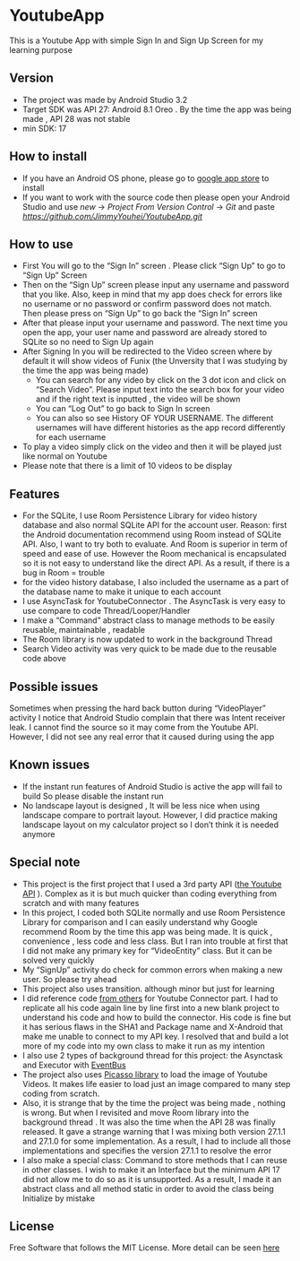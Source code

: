 # YoutubeApp
This is a Youtube App with simple Sign In and Sign Up Screen for my learning purpose

## Version
-	The project was made by Android Studio 3.2
-	Target SDK was API 27: Android 8.1 Oreo . By the time the app was being made , API 28 was not stable
-	min SDK: 17

## How to install
- If you have an Android OS phone, please go to [google app store](https://play.google.com/store/apps/details?id=vn.org.quantestyoutube2.prm391x_project_4_se00409x) to install  
- If you want to work with the source code then please open your Android  Studio and use _new_ -> _Project From Version Control_ -> _Git_ and paste _https://github.com/JimmyYouhei/YoutubeApp.git_

## How to use 

-	First You will go to the “Sign In” screen . Please click  “Sign Up” to go to “Sign Up” Screen
-	Then on the “Sign Up” screen please input any username and password that you like. Also, keep in mind that my app does check for errors like no username or no password or confirm password does not match. Then please press on “Sign Up” to go back the “Sign In” screen
-	After that please input your username and password. The next time you open the app, your user name and password are already stored to SQLite so no need to Sign Up again
-	After Signing In you will be redirected to the Video screen where by default it will show videos of Funix (the Unversity that I was studying by the time the app was being made)
    - You can search for any video by click on the 3 dot icon and click on “Search Video”. Please input text into the search box for your video and if the right text is inputted , the video will be shown
    - You can “Log Out” to go back to Sign In screen
    - You can also so see History OF YOUR USERNAME. The different usernames will have different histories as the app record differently for each username
- To play a video  simply click on the video and then it will be played just like normal on Youtube
- Please note that there is a limit of 10 videos to be display


## Features

-	For the SQLite, I use Room Persistence Library for video history database and also normal SQLite API for the account user.  Reason: first the Android documentation recommend using Room instead of SQLite API. Also, I want to try both to evaluate. And Room is superior in term of speed and ease of use. However the Room mechanical is encapsulated so it is not easy to understand like the direct API. As a result, if there is a bug in Room = trouble
-	for the video history database,  I also included the username as a part of the database name to make it unique to each account
-	I use AsyncTask for YoutubeConnector . The AsyncTask is very easy to use compare to code Thread/Looper/Handler 
-	I make a “Command” abstract class to manage methods to be easily reusable, maintainable , readable
-	The Room library is now updated to work in the background Thread
-	Search Video activity was very quick to be made due to the reusable code above


## Possible issues
Sometimes when pressing the hard back button during “VideoPlayer” activity I notice that Android Studio complain that there was Intent receiver leak. I cannot find the source so it may come from the Youtube API. However, I did not see any real error that it caused during using the app

## Known issues
-	If the instant run features of Android Studio is active the app will fail to build So please disable the instant run
-	No landscape layout is designed , It will be less nice when using landscape compare to portrait layout. However, I did practice making landscape layout on my calculator project so I don’t think it is needed anymore  


## Special note
-	This project is the first project that I used a 3rd party API ([the Youtube API](https://developers.google.com/youtube/android/player/) ). Complex as it is but much quicker than coding everything from scratch and with many features
-	In this project, I coded both SQLite normally and use Room Persistence Library for comparison and I can easily understand why Google recommend Room by the time this app was being made. It is quick , convenience , less code and less class. But I ran into trouble at first that I did not make any primary key for “VideoEntity” class. But it can be solved very quickly
-	My “SignUp” activity do check for common errors when making a new user. So please try ahead
-	This project also uses transition. although minor but just for learning
-	I did reference code  [from others](https://github.com/abhi5658/search-youtube) for Youtube Connector part. I had to replicate all his code again line by line first into a new blank project to understand his code and how to build the connector. His code is fine but it has serious flaws in the SHA1 and Package name and X-Android that make me unable to connect to my API key. I resolved that and build a lot more of my code into my own class to make it run as my intention
-	I also use 2 types of background thread for this project: the Asynctask and Executor with [EventBus](http://greenrobot.org/eventbus/) 
-	The project also uses [Picasso library](https://square.github.io/picasso/) to load the image of Youtube Videos. It makes life easier to load just an image compared to many step coding from scratch.
-	Also, it is strange that by the time the project was being made , nothing is wrong. But when I revisited and move Room library into the background thread . It was also the time when the API 28 was finally released. It gave a strange warning that I was mixing both version 27.1.1 and 27.1.0 for some implementation. As a result, I had to include all those implementations and specifies the version 27.1.1 to resolve the error
-	I also make a special class: Command to store methods that I can reuse in other classes. I wish to make it an Interface but the minimum API 17 did not allow me to do so as it is unsupported. As a result, I made it an abstract class and all method static in order to avoid the class being Initialize by mistake


## License
Free Software that follows the MIT License. More detail can be seen [here](https://github.com/JimmyYouhei/YoutubeApp/blob/master/LICENSE)
  
